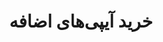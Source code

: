 ---
id: serversDedicatedExtraIP
slug: /servers/dedicated/serversDedicatedExtraIP
title: خرید آیپی‌های اضافه
---